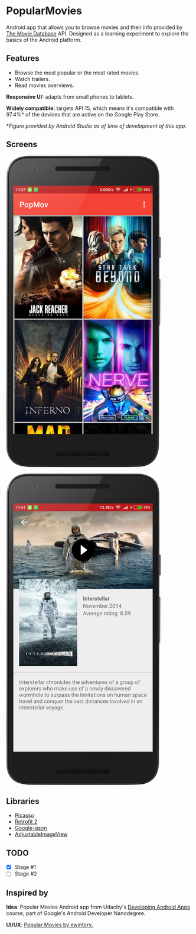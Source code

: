 # PopularMovies

Android app that allows you to browse movies and their info provided by [The Movie Database](https://www.themoviedb.org/) API. Designed as a learning experiment to explore the basics of the Android platform.

## Features

- Browse the most popular or the most rated movies.
- Watch trailers.
- Read movies overviews.

**Responsive UI:** adapts from small phones to tablets.

**Widely compatible:** targets API 15, which means it's compatible with 97.4%* of the devices that are active on the Google Play Store. 

*_Figure provided by Android Studio as of time of development of this app._

## Screens
![Popular Movies Main image](demo/PopMov_main1.png)

![Popular Movies Detail image](demo/PopMov_detail1.png)

## Libraries
- [Picasso](http://square.github.io/picasso/)
- [Retrofit 2](https://square.github.io/retrofit/)
- [Google-gson](https://github.com/google/gson)
- [AdjustableImageView](https://github.com/nuuneoi/AdjustableImageView)

## TODO
- [x] Stage #1
- [ ] Stage #2

## Inspired by

**Idea**: Popular Movies Android app from Udacity's [Developing Android Apps](https://www.udacity.com/course/developing-android-apps--ud853) course, part of  Google's Android Developer Nanodegree.

**UI/UX**: [Popular Movies by ewintory.](https://github.com/ewintory/udacity-popular-movies)
